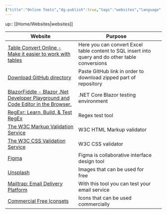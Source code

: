 ```yaml
---
{"title":"Online Tools","dg-publish":true,"tags":"websites","language":"en","permalink":"/websites/online-tools/","dgPassFrontmatter":true}
---
```


up:: [[Home/Websites\|websites]]

| Website                                                                                                      | Purpose                                                                                          |     |
| ------------------------------------------------------------------------------------------------------------ | ------------------------------------------------------------------------------------------------ | --- |
| [Table Convert Online - Make it easier to work with tables](https://tableconvert.com/)                       | Here you can convert Excel table content to SQL insert into query and do other table conversions |     |
| [Download GitHub directory](https://download-directory.github.io/)                                           | Paste GitHub link in order to download zipped part of repository                                 |     |
| [BlazorFiddle - Blazor .Net Developer Playground and Code Editor in the Browser.](https://blazorfiddle.com/) | .NET Core Blazor testing environment                                                             |     |
| [RegExr: Learn, Build, & Test RegEx](https://regexr.com/)                                                    | Regex test tool                                                                                  |     |
| [The W3C Markup Validation Service](https://validator.w3.org/#validate_by_input)                             | W3C HTML Markup validator                                                                        |     |
| [The W3C CSS Validation Service](https://jigsaw.w3.org/css-validator/#validate_by_input)                     | W3C CSS validator                                                                                |     |
| [Figma](https://www.figma.com/)                                                                              | Figma is collaborative interface design tool                                                     |     |
| [Unsplash](https://unsplash.com/)                                                                            | Images that can be used for free                                                                 |     |
| [Mailtrap: Email Delivery Platform](https://mailtrap.io/)                                                    | With this tool you can test your email service                                                   |     |
|[Commercial Free Iconsets](https://iconarchive.com/commercialfree.html)                                                                                                              |  Icons that can be used commercially                                                                                                |     |
